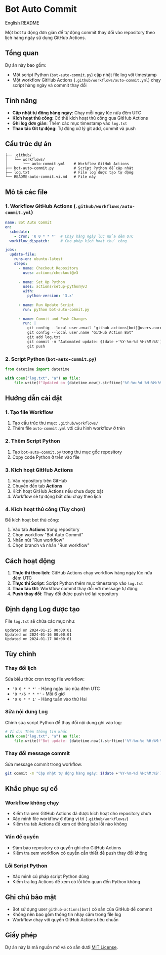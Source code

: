 # Bot Auto Commit

[English README](README-auto-commit.md)

Một bot tự động đơn giản để tự động commit thay đổi vào repository theo lịch hàng ngày sử dụng GitHub Actions.

## Tổng quan

Dự án này bao gồm:
- Một script Python (`bot-auto-commit.py`) cập nhật file log với timestamp
- Một workflow GitHub Actions (`.github/workflows/auto-commit.yml`) chạy script hàng ngày và commit thay đổi

## Tính năng

- **Cập nhật tự động hàng ngày**: Chạy mỗi ngày lúc nửa đêm UTC
- **Kích hoạt thủ công**: Có thể kích hoạt thủ công qua GitHub Actions
- **Ghi log đơn giản**: Thêm các mục timestamp vào `log.txt`
- **Thao tác Git tự động**: Tự động xử lý git add, commit và push

## Cấu trúc dự án

```
├── .github/
│   └── workflows/
│       └── auto-commit.yml    # Workflow GitHub Actions
├── bot-auto-commit.py         # Script Python để cập nhật
├── log.txt                    # File log được tạo tự động
└── README-auto-commit.vi.md   # File này
```

## Mô tả các file

### 1. Workflow GitHub Actions (`.github/workflows/auto-commit.yml`)

```yaml
name: Bot Auto Commit
on:
  schedule:
    - cron: '0 0 * * *'  # Chạy hàng ngày lúc nửa đêm UTC
  workflow_dispatch:     # Cho phép kích hoạt thủ công

jobs:
  update-file:
    runs-on: ubuntu-latest
    steps:
      - name: Checkout Repository
        uses: actions/checkout@v3
      
      - name: Set Up Python
        uses: actions/setup-python@v3
        with:
          python-version: '3.x'
      
      - name: Run Update Script
        run: python bot-auto-commit.py
      
      - name: Commit and Push Changes
        run: |
          git config --local user.email "github-actions[bot]@users.noreply.github.com"
          git config --local user.name "GitHub Action Bot"
          git add log.txt
          git commit -m "Automated update: $(date +'%Y-%m-%d %H:%M:%S')"
          git push
```

### 2. Script Python (`bot-auto-commit.py`)

```python
from datetime import datetime

with open("log.txt", "a") as file:
    file.write(f"Updated on {datetime.now().strftime('%Y-%m-%d %H:%M:%S')}\n")
```

## Hướng dẫn cài đặt

### 1. Tạo file Workflow

1. Tạo cấu trúc thư mục: `.github/workflows/`
2. Thêm file `auto-commit.yml` với cấu hình workflow ở trên

### 2. Thêm Script Python

1. Tạo `bot-auto-commit.py` trong thư mục gốc repository
2. Copy code Python ở trên vào file

### 3. Kích hoạt GitHub Actions

1. Vào repository trên GitHub
2. Chuyển đến tab **Actions**
3. Kích hoạt GitHub Actions nếu chưa được bật
4. Workflow sẽ tự động bắt đầu chạy theo lịch

### 4. Kích hoạt thủ công (Tùy chọn)

Để kích hoạt bot thủ công:
1. Vào tab **Actions** trong repository
2. Chọn workflow "Bot Auto Commit"
3. Nhấn nút "Run workflow"
4. Chọn branch và nhấn "Run workflow"

## Cách hoạt động

1. **Thực thi theo lịch**: GitHub Actions chạy workflow hàng ngày lúc nửa đêm UTC
2. **Thực thi Script**: Script Python thêm mục timestamp vào `log.txt`
3. **Thao tác Git**: Workflow commit thay đổi với message tự động
4. **Push thay đổi**: Thay đổi được push trở lại repository

## Định dạng Log được tạo

File `log.txt` sẽ chứa các mục như:
```
Updated on 2024-01-15 00:00:01
Updated on 2024-01-16 00:00:01
Updated on 2024-01-17 00:00:01
```

## Tùy chỉnh

### Thay đổi lịch
Sửa biểu thức cron trong file workflow:
- `'0 0 * * *'` - Hàng ngày lúc nửa đêm UTC
- `'0 */6 * * *'` - Mỗi 6 giờ
- `'0 0 * * 1'` - Hàng tuần vào thứ Hai

### Sửa nội dung Log
Chỉnh sửa script Python để thay đổi nội dung ghi vào log:
```python
# Ví dụ: Thêm thông tin khác
with open("log.txt", "a") as file:
    file.write(f"Bot update: {datetime.now().strftime('%Y-%m-%d %H:%M:%S')} - Status: OK\n")
```

### Thay đổi message commit
Sửa message commit trong workflow:
```bash
git commit -m "Cập nhật tự động hàng ngày: $(date +'%Y-%m-%d %H:%M:%S')"
```

## Khắc phục sự cố

### Workflow không chạy
- Kiểm tra xem GitHub Actions đã được kích hoạt cho repository chưa
- Xác minh file workflow ở đúng vị trí (`.github/workflows/`)
- Kiểm tra tab Actions để xem có thông báo lỗi nào không

### Vấn đề quyền
- Đảm bảo repository có quyền ghi cho GitHub Actions
- Kiểm tra xem workflow có quyền cần thiết để push thay đổi không

### Lỗi Script Python
- Xác minh cú pháp script Python đúng
- Kiểm tra log Actions để xem có lỗi liên quan đến Python không

## Ghi chú bảo mật

- Bot sử dụng user `github-actions[bot]` có sẵn của GitHub để commit
- Không nên bao gồm thông tin nhạy cảm trong file log
- Workflow chạy với quyền GitHub Actions tiêu chuẩn

## Giấy phép

Dự án này là mã nguồn mở và có sẵn dưới [MIT License](LICENSE).
